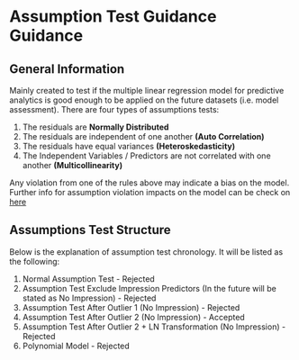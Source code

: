 # Assumption Test Guidance Guidance

## General Information

Mainly created to test if the multiple linear regression model for predictive analytics is good enough to be applied on the future datasets (i.e. model assessment). There are four types of assumptions tests:
  1. The residuals are <b>Normally Distributed</b>
  2. The residuals are independent of one another <b>(Auto Correlation)</b>
  3. The residuals have equal variances <b>(Heteroskedasticity)</b>
  4. The Independent Variables / Predictors are not correlated with one another <b>(Multicollinearity)</b>
  
Any violation from one of the rules above may indicate a bias on the model. Further info for assumption violation impacts on the model can be check on [here](https://online.stat.psu.edu/stat462/node/145/)

## Assumptions Test Structure

Below is the explanation of assumption test chronology. It will be listed as the following:
  1. Normal Assumption Test - Rejected
  2. Assumption Test Exclude Impression Predictors (In the future will be stated as No Impression) - Rejected
  3. Assumption Test After Outlier 1 (No Impression) - Rejected
  4. Assumption Test After Outlier 2 (No Impression) - Accepted
  5. Assumption Test After Outlier 2 + LN Transformation (No Impression) - Rejected
  6. Polynomial Model - Rejected




